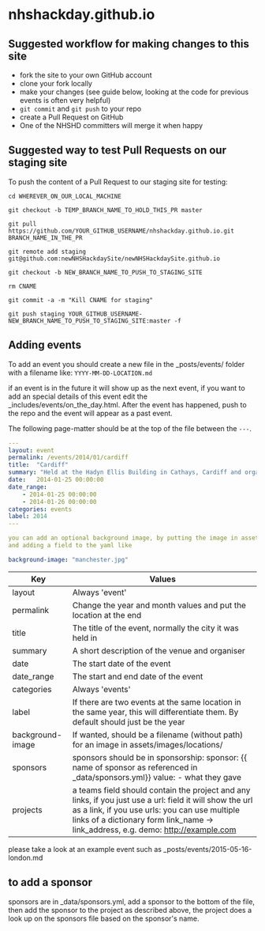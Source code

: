 # nhshackday.github.io

## Suggested workflow for making changes to this site
* fork the site to your own GitHub account
* clone your fork locally
* make your changes (see guide below, looking at the code for previous events is often very helpful)
* `git commit` and `git push` to your repo
* create a Pull Request on GitHub
* One of the NHSHD committers will merge it when happy

## Suggested way to test Pull Requests on our staging site
To push the content of a Pull Request to our staging site for testing:
```
cd WHEREVER_ON_OUR_LOCAL_MACHINE

git checkout -b TEMP_BRANCH_NAME_TO_HOLD_THIS_PR master

git pull https://github.com/YOUR_GITHUB_USERNAME/nhshackday.github.io.git BRANCH_NAME_IN_THE_PR

git remote add staging git@github.com:newNHSHackdaySite/newNHSHackdaySite.github.io

git checkout -b NEW_BRANCH_NAME_TO_PUSH_TO_STAGING_SITE

rm CNAME

git commit -a -m "Kill CNAME for staging"

git push staging YOUR_GITHUB_USERNAME-NEW_BRANCH_NAME_TO_PUSH_TO_STAGING_SITE:master -f
```

## Adding events
To add an event you should create a new file in the _posts/events/ folder with a filename like: ```YYYY-MM-DD-LOCATION.md```

if an event is in the future it will show up as the next event, if you want to add an special details of this event edit the _includes/events/on_the_day.html. After the event has happened, push to the repo and the event
will appear as a past event.

The following page-matter should be at the top of the file between the  ```---```.

```YAML
---
layout: event
permalink: /events/2014/01/cardiff
title:  "Cardiff"
summary: "Held at the Hadyn Ellis Building in Cathays, Cardiff and organised by Dr Anne-Marie Cunningham."
date:   2014-01-25 00:00:00
date_range:
    - 2014-01-25 00:00:00
    - 2014-01-26 00:00:00
categories: events
label: 2014
---

you can add an optional background image, by putting the image in assets/images/locations/
and adding a field to the yaml like

background-image: "manchester.jpg"

```

| Key  | Values |
| ------------- | ------------- |
| layout  | Always 'event'  |
| permalink  | Change the year and month values and put the location at the end  |
| title  | The title of the event, normally the city it was held in  |
| summary  | A short description of the venue and organiser  |
| date  | The start date of the event  |
| date_range  | The start and end date of the event  |
| categories  | Always 'events'  |
| label  | If there are two events at the same location in the same year, this will differentiate them. By default should just be the year |
| background-image  | If wanted, should be a filename (without path) for an image in  assets/images/locations/ |
| sponsors  | sponsors should be in sponsorship: sponsor: {{ name of sponsor as referenced in _data/sponsors.yml}} value: - what they gave |
| projects | a teams field should contain the project and any links, if you just use a url: field it will show the url as a link, if you use urls: you can use multiple links of a dictionary form link_name -> link_address, e.g. demo: http://example.com |

please take a look at an example event such as _posts/events/2015-05-16-london.md

## to add a sponsor
sponsors are in _data/sponsors.yml, add a sponsor to the bottom of the file, then add the sponsor to the project
as described above, the project does a look up on the sponsors file based on the sponsor's name.

